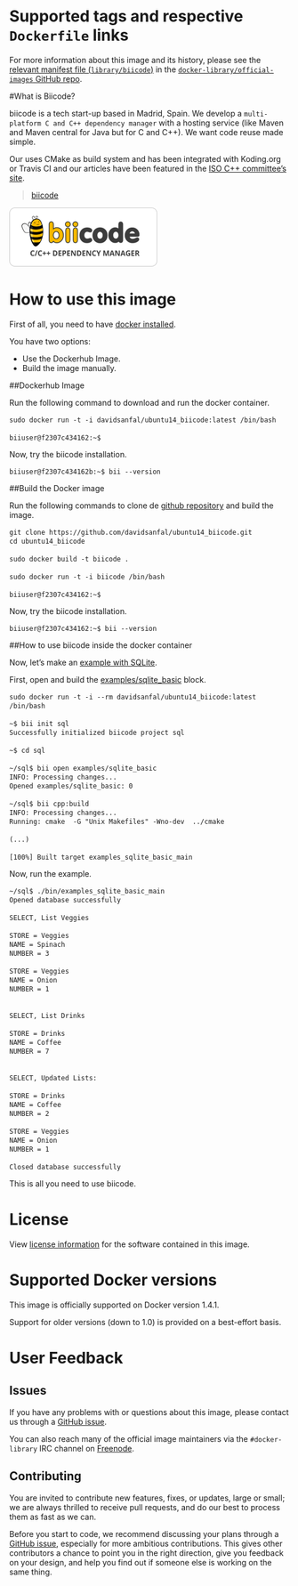 # Supported tags and respective `Dockerfile` links



For more information about this image and its history, please see the [relevant
manifest file
(`library/biicode`)](https://github.com/docker-library/official-images/blob/master/library/biicode)
in the [`docker-library/official-images` GitHub
repo](https://github.com/docker-library/official-images).

#What is Biicode?

biicode is a tech start-up based in Madrid, Spain. We develop a `multi-platform C and C++ dependency manager` with a hosting service (like Maven and Maven central for Java but for C and C++). We want code reuse made simple.

Our uses CMake as build system and has been integrated with Koding.org or Travis CI and our articles have been featured in the [ISO C++ committee’s site](http://isocpp.org/blog/2014/09/zeromq-biicode).

> [biicode](https://www.biicode.com/)

![logo](https://raw.githubusercontent.com/docker-library/docs/master/biicode/logo.png)

# How to use this image

First of all, you need to have [docker installed](https://docs.docker.com/installation/#installation).

You have two options:

*  Use the Dockerhub Image.
*  Build the image manually.

##Dockerhub Image

Run the following command to download and run the docker container.

	sudo docker run -t -i davidsanfal/ubuntu14_biicode:latest /bin/bash

	biiuser@f2307c434162:~$

Now, try the biicode installation.

	biiuser@f2307c434162b:~$ bii --version


##Build the Docker image

Run the following commands to clone de [github repository](https://github.com/davidsanfal/ubuntu14_biicode) and build the image.

	git clone https://github.com/davidsanfal/ubuntu14_biicode.git
	cd ubuntu14_biicode

	sudo docker build -t biicode .

	sudo docker run -t -i biicode /bin/bash

	biiuser@f2307c434162:~$

Now, try the biicode installation.


	biiuser@f2307c434162:~$ bii --version


##How to use biicode inside the docker container

Now, let’s make an [example with SQLite](http://docs.biicode.com/c++/examples/sqlite.html).

First, open and build the [examples/sqlite_basic](http://www.biicode.com/examples/sqlite_basic) block.

	sudo docker run -t -i --rm davidsanfal/ubuntu14_biicode:latest /bin/bash

	~$ bii init sql
	Successfully initialized biicode project sql

	~$ cd sql

	~/sql$ bii open examples/sqlite_basic
	INFO: Processing changes...
	Opened examples/sqlite_basic: 0

	~/sql$ bii cpp:build
	INFO: Processing changes...
	Running: cmake  -G "Unix Makefiles" -Wno-dev  ../cmake

	(...)

	[100%] Built target examples_sqlite_basic_main

Now, run the example.

	~/sql$ ./bin/examples_sqlite_basic_main 
	Opened database successfully

	SELECT, List Veggies

	STORE = Veggies
	NAME = Spinach
	NUMBER = 3

	STORE = Veggies
	NAME = Onion
	NUMBER = 1


	SELECT, List Drinks

	STORE = Drinks
	NAME = Coffee
	NUMBER = 7


	SELECT, Updated Lists:

	STORE = Drinks
	NAME = Coffee
	NUMBER = 2

	STORE = Veggies
	NAME = Onion
	NUMBER = 1

	Closed database successfully

This is all you need to use biicode.

# License

View [license information](http://web.biicode.com/legal/terms-and-conditions/)
for the software contained in this image.

# Supported Docker versions

This image is officially supported on Docker version 1.4.1.

Support for older versions (down to 1.0) is provided on a best-effort basis.

# User Feedback

## Issues

If you have any problems with or questions about this image, please contact us
 through a [GitHub issue](https://github.com/biicode/docker-biicode/issues).

You can also reach many of the official image maintainers via the
`#docker-library` IRC channel on [Freenode](https://freenode.net).

## Contributing

You are invited to contribute new features, fixes, or updates, large or small;
we are always thrilled to receive pull requests, and do our best to process them
as fast as we can.

Before you start to code, we recommend discussing your plans 
through a [GitHub issue](https://github.com/biicode/docker-biicode/issues), especially for more ambitious
contributions. This gives other contributors a chance to point you in the right
direction, give you feedback on your design, and help you find out if someone
else is working on the same thing.
